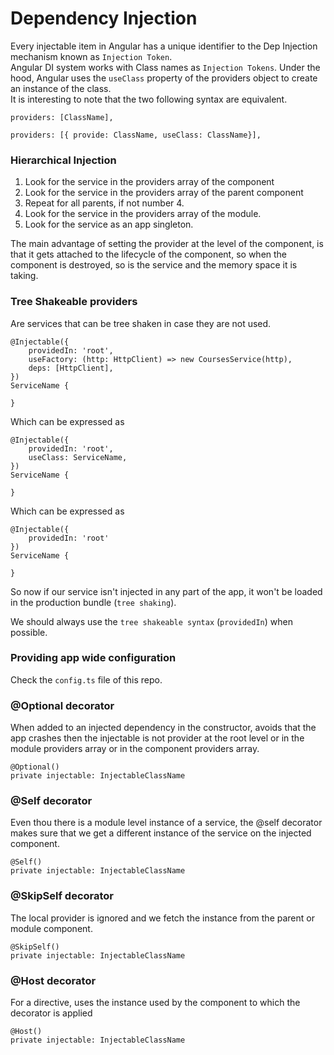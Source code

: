 # Dependency Injection

Every injectable item in Angular has a unique identifier to the Dep Injection
mechanism known as `Injection Token`.  
Angular DI system works with Class names as `Injection Tokens`. Under the hood,
Angular uses the `useClass` property of the providers object to create an instance of 
the class.  
It is interesting to note that the two following syntax are equivalent.
```angular2
providers: [ClassName],
```
```angular2
providers: [{ provide: ClassName, useClass: ClassName}],
```

### Hierarchical Injection
1. Look for the service in the providers array of the component
2. Look for the service in the providers array of the parent component
3. Repeat for all parents, if not number 4.
4. Look for the service in the providers array of the module.
5. Look for the service as an app singleton.  

The main advantage of setting the provider at the level of the component, is that
it gets attached to the lifecycle of the component, so when the component is destroyed,
so is the service and the memory space it is taking.

### Tree Shakeable providers
Are services that can be tree shaken in case they are not used.
```angular2
@Injectable({
    providedIn: 'root',
    useFactory: (http: HttpClient) => new CoursesService(http),
    deps: [HttpClient],
})
ServiceName {

}
```
Which can be expressed as
```angular2
@Injectable({
    providedIn: 'root',
    useClass: ServiceName,
})
ServiceName {

}
```
Which can be expressed as
```angular2
@Injectable({
    providedIn: 'root'
})
ServiceName {

}
```
So now if our service isn't injected in any part of the app, it won't
be loaded in the production bundle (`tree shaking`).

We should always use the `tree shakeable syntax` (`providedIn`) when possible.

### Providing app wide configuration
Check the `config.ts` file of this repo.

### @Optional decorator
When added to an injected dependency in the constructor, avoids that
the app crashes then the injectable is not provider at the root level or in the
module providers array or in the component providers array.
```angular2
@Optional()
private injectable: InjectableClassName
```

### @Self decorator
Even thou there is a module level instance of a service, the @self decorator makes
sure that we get a different instance of the service on the injected component.
```angular2
@Self()
private injectable: InjectableClassName
```

### @SkipSelf decorator
The local provider is ignored and we fetch the instance from the parent or module component.
```angular2
@SkipSelf()
private injectable: InjectableClassName
```

### @Host decorator
For a directive, uses the instance used by the component to which the decorator is applied
```angular2
@Host()
private injectable: InjectableClassName
```
